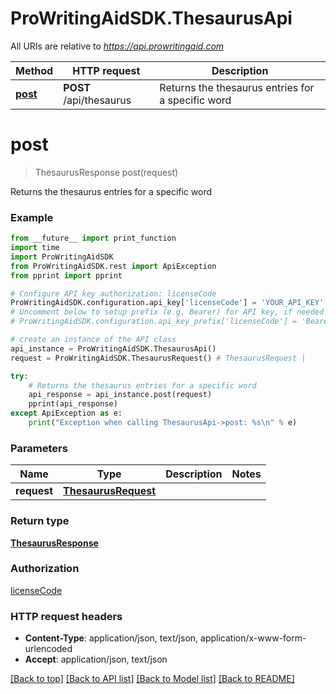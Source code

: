 # ProWritingAidSDK.ThesaurusApi

All URIs are relative to *https://api.prowritingaid.com*

Method | HTTP request | Description
------------- | ------------- | -------------
[**post**](ThesaurusApi.md#post) | **POST** /api/thesaurus | Returns the thesaurus entries for a specific word


# **post**
> ThesaurusResponse post(request)


Returns the thesaurus entries for a specific word

### Example 
```python
from __future__ import print_function
import time
import ProWritingAidSDK
from ProWritingAidSDK.rest import ApiException
from pprint import pprint

# Configure API key authorization: licenseCode
ProWritingAidSDK.configuration.api_key['licenseCode'] = 'YOUR_API_KEY'
# Uncomment below to setup prefix (e.g. Bearer) for API key, if needed
# ProWritingAidSDK.configuration.api_key_prefix['licenseCode'] = 'Bearer'

# create an instance of the API class
api_instance = ProWritingAidSDK.ThesaurusApi()
request = ProWritingAidSDK.ThesaurusRequest() # ThesaurusRequest | 

try: 
    # Returns the thesaurus entries for a specific word
    api_response = api_instance.post(request)
    pprint(api_response)
except ApiException as e:
    print("Exception when calling ThesaurusApi->post: %s\n" % e)
```

### Parameters

Name | Type | Description  | Notes
------------- | ------------- | ------------- | -------------
 **request** | [**ThesaurusRequest**](ThesaurusRequest.md)|  | 

### Return type

[**ThesaurusResponse**](ThesaurusResponse.md)

### Authorization

[licenseCode](../README.md#licenseCode)

### HTTP request headers

 - **Content-Type**: application/json, text/json, application/x-www-form-urlencoded
 - **Accept**: application/json, text/json

[[Back to top]](#) [[Back to API list]](../README.md#documentation-for-api-endpoints) [[Back to Model list]](../README.md#documentation-for-models) [[Back to README]](../README.md)

